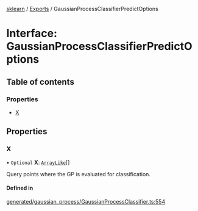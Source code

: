 [sklearn](../readme.md) / [Exports](../modules.md) / GaussianProcessClassifierPredictOptions

# Interface: GaussianProcessClassifierPredictOptions

## Table of contents

### Properties

- [X](GaussianProcessClassifierPredictOptions.md#x)

## Properties

### X

• `Optional` **X**: [`ArrayLike`](../modules.md#arraylike)[]

Query points where the GP is evaluated for classification.

#### Defined in

[generated/gaussian_process/GaussianProcessClassifier.ts:554](https://github.com/transitive-bullshit/scikit-learn-ts/blob/367336a/packages/sklearn/src/generated/gaussian_process/GaussianProcessClassifier.ts#L554)
